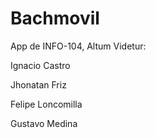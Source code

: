 # Bachmovil

App de INFO-104, Altum Videtur:

Ignacio Castro

Jhonatan Friz

Felipe Loncomilla 

Gustavo Medina
